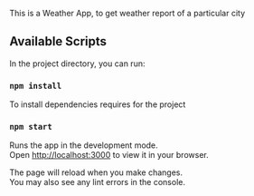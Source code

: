 This is a Weather App, to get weather report of a particular city

## Available Scripts

In the project directory, you can run:

### `npm install`

To install dependencies requires for the project

### `npm start`

Runs the app in the development mode.\
Open [http://localhost:3000](http://localhost:3000) to view it in your browser.

The page will reload when you make changes.\
You may also see any lint errors in the console.
